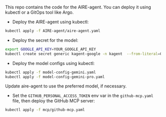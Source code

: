 This repo contains the code for the AIRE-agent. You can deploy it using kubectl or a GitOps tool like Argo.

* Deploy the AIRE-agent using kubectl:

```bash
kubectl apply -f AIRE-agent/aire-agent.yaml
```

* Deploy the secret for the model:

```bash
export GOOGLE_API_KEY=YOUR_GOOGLE_API_KEY
kubectl create secret generic kagent-google -n kagent  --from-literal=GOOGLE_API_KEY=$GOOGLE_API_KEY   --dry-run=client -oyaml | kubectl apply -f -
```

* Deploy the model configs using kubectl:

```bash
kubectl apply -f model-config-gemini.yaml
kubectl apply -f model-config-gemini-pro.yaml
```

Update aire-agent to use the preferred model, if necessary.

* Set the `GITHUB_PERSONAL_ACCESS_TOKEN` env var in the `github-mcp.yaml` file, then deploy the GitHub MCP server:


```bash
kubectl apply -f mcp/github-mcp.yaml
```

